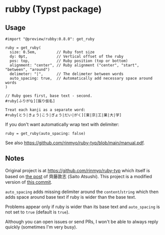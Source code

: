 # rubby (Typst package)

## Usage

```typst
#import "@preview/rubby:0.8.0": get_ruby

ruby = get_ruby(
  size: 0.5em,         // Ruby font size
  dy: 0pt,             // Vertical offset of the ruby
  pos: top,            // Ruby position (top or bottom)
  alignment: "center", // Ruby alignment ("center", "start", "between", "around")
  delimeter: "|",      // The delimeter between words
  auto_spacing: true,  // Automatically add necessary space around words
)

// Ruby goes first, base text - second.
#ruby[ふりがな][振り仮名]

Treat each kanji as a separate word:
#ruby[とう|きょう|こう|ぎょう|だい|がく][東|京|工|業|大|学]
```

If you don't want automatically wrap text with delimiter:

```typst
ruby = get_ruby(auto_spacing: false)
```

See also <https://github.com/rinmyo/ruby-typ/blob/main/manual.pdf>.

## Notes

Original project is at <https://github.com/rinmyo/ruby-typ> which itself is
based on [the post](https://zenn.dev/saito_atsushi/articles/ff9490458570e1)
of 齊藤敦志 (Saito Atsushi). This project is a modified version of
[this commit](https://github.com/rinmyo/ruby-typ/commit/23ca86180757cf70f2b9f5851abb5ea5a3b4c6a1).

`auto_spacing` adds missing delimiter around the `content`/`string` which
then adds space around base text if ruby is wider than the base text.

Problems appear only if ruby is wider than its base text and `auto_spacing` is
not set to `true` (default is `true`).

Although you can open issues or send PRs, I won't be able to always reply
quickly (sometimes I'm very busy).
